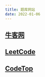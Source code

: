 ```yaml
---
title: 题库网站
date: 2022-01-06
---
```


## [牛客网](https://www.nowcoder.com/)

## [LeetCode](https://leetcode-cn.com/)

## [CodeTop](https://codetop.cc/home)
